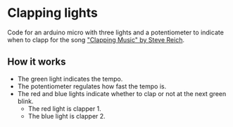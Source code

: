# Clapping lights

Code for an arduino micro with three lights and a potentiometer to indicate when to clapp for the song ["Clapping Music" by Steve Reich](https://en.wikipedia.org/wiki/Clapping_Music).

## How it works
- The green light indicates the tempo.
- The potentiometer regulates how fast the tempo is.
- The red and blue lights indicate whether to clap or not at the next green blink.
  - The red light is clapper 1.
  - The blue light is clapper 2.
